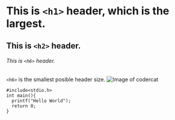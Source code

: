 # This is `<h1>` header, which is the largest.
## This is `<h2>` header.
###### This is `<h6>` header.
`<h6>`  is the smallest posible header size.
![Image of codercat](https://octodex.github.com/images/codercat.jpg)
``` 
#include<stdio.h>
int main(){
  printf("Hello World");
  return 0;
}
```
